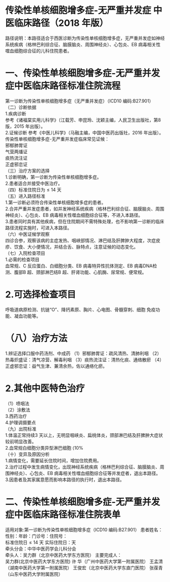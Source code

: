 # 传染性单核细胞增多症-无严重并发症 中医临床路径（2018 年版）  
路径说明：本路径适合于西医诊断为传染性单核细胞增多症，无严重并发症如神经系统疾病（格林巴利综合征、脑膜脑炎、周围神经炎）、心包炎、EB 病毒相关性噬血细胞综合征的儿科住院患者。  
# 一、传染性单核细胞增多症-无严重并发症中医临床路径标准住院流程  
第一诊断为传染性单核细胞增多症（无严重并发症）（ICD10 编码:B27.901）  
（二）诊断依据  
1.疾病诊断  
参考《诸福棠实用儿科学》（江载芳、申昆玲、沈颖主编，人民卫生出版社，第8 版，2015 年出版）。  
2.证候诊断  参考《中医儿科学》（马融主编，中国中医药出版社，2016 年出版）。  
传染性单核细胞增多症-无严重并发症临床常见证候：  
邪郁肺胃证  
气营两燔证  
痰热流注证  
正虚邪恋证  
（三）治疗方案的选择  
1.诊断明确，第一诊断为传染性单核细胞增多症。  
2.患者适合并接受中医治疗。  
（四）标准住院日为${\leqslant}14$ 天  
（五）进入路径标准  
1.第一诊断必须符合传染性单核细胞增多症的患者。  
2.合并严重并发症患者，如并发神经系统疾病（格林巴利综合征、脑膜脑炎、周围神经炎）、心包炎、EB 病毒相关性噬血细胞综合征等，不进入本路径。  
3.患者同时具有其他疾病，但在住院期间不需特殊处理，也不影响第一诊断的临床路径流程实施时，可进入本路径。  
（六）中医证候学观察  
四诊合参，观察该病的主症发热、咽峡部情况、淋巴结及肝脾肿大程度，次症皮疹、饮食、大小便情况，并结合舌、脉特点，注意证候的动态变化。  
（七）入院检查项目  
1.必需的检查项目  
血常规、C 反应蛋白、白细胞分类、EB 病毒特异性抗体测定、EB 病毒DNA检测、腹部B 超、颈部淋巴结B 超、肝肾功能、心肌酶、尿常规、便常规。  
# 2.可选择检查项目  
呼吸道病原检测、抗链“O”、降钙素原、胸片、心电图、骨髓穿刺、细胞 免疫功能、凝血功能等。  
# （八）治疗方法  
1.辨证选择口服中药汤剂、中成药 （1）邪郁肺胃证：疏风清热、清肺利咽 （2）热毒炽盛证：清气凉营、解毒利咽 （3）痰热流注证：清热化痰、通络散瘀  （4）正虚邪恋证：益气生津、兼清余热，佐以通络化瘀。  
# 2.其他中医特色治疗  
（1）喷咽法  
（2）涂敷法  
3.西药治疗  
4.护理调摄要点  
（九）出院标准  
1.体温正常持续3 天以上，无明显咽峡炎、扁桃体炎，颈部淋巴结及肝脾肿大症状较前明显改善。  
2.血常规白细胞分类异型淋巴细胞 $\langle10\%$  
（十）变异及原因分析  
1.病情变化，需要延长住院时间，增加住院费用。  
2.治疗过程中发生病情变化，出现神经系统疾病（格林巴利综合征、脑膜脑炎、周围神经炎）、心包炎、EB 病毒相关性噬血细胞综合征等并发症者，退出本路径。  
3.因患者及其家属意愿而影响本路径的执行时，退出本路径。  
# 二、传染性单核细胞增多症-无严重并发症中医临床路径标准住院表单  
适用对象:第一诊断为传染性单核细胞增多症（ICD10 编码:B27.901） 患者姓名：性别：年龄：门诊号：住院号：  
标准住院日${\leqslant}14$ 天              实际住院日：天  
牵头分会：中华中医药学会儿科分会  
牵头人：吴力群（北京中医药大学东方医院） 主要完成人：  
吴力群(北京中医药大学东方医院) 许 华（广州中医药大学第一附属医院） 王孟清（湖南中医药大学第一附属医院） 王俊宏（北京中医药大学东直门医院） 张葆青（山东中医药大学附属医院）  